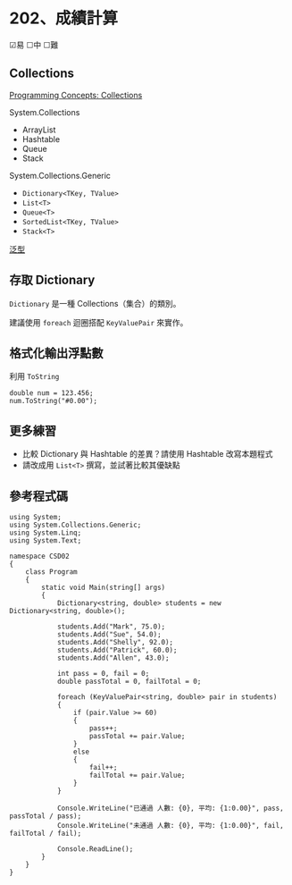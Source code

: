 # 202、成績計算

☑易 ☐中 ☐難

## Collections

[Programming Concepts: Collections](https://msdn.microsoft.com/en-us/library/ybcx56wz.aspx?f=255&MSPPError=-2147217396)

System.Collections

* ArrayList
* Hashtable
* Queue
* Stack

System.Collections.Generic

* `Dictionary<TKey, TValue>`
* `List<T>`
* `Queue<T>`
* `SortedList<TKey, TValue>`
* `Stack<T>`

[泛型](https://msdn.microsoft.com/zh-tw/library/512aeb7t.aspx)

## 存取 Dictionary

`Dictionary` 是一種 Collections（集合）的類別。

建議使用 `foreach` 迴圈搭配 `KeyValuePair` 來實作。

## 格式化輸出浮點數

利用 `ToString`

```
double num = 123.456;
num.ToString("#0.00");
```

## 更多練習

* 比較 Dictionary 與 Hashtable 的差異？請使用 Hashtable 改寫本題程式
* 請改成用 `List<T>` 撰寫，並試著比較其優缺點

## 參考程式碼

```
using System;
using System.Collections.Generic;
using System.Linq;
using System.Text;

namespace CSD02
{
    class Program
    {
        static void Main(string[] args)
        {
            Dictionary<string, double> students = new Dictionary<string, double>();

            students.Add("Mark", 75.0);
            students.Add("Sue", 54.0);
            students.Add("Shelly", 92.0);
            students.Add("Patrick", 60.0);
            students.Add("Allen", 43.0);

            int pass = 0, fail = 0;
            double passTotal = 0, failTotal = 0;

            foreach (KeyValuePair<string, double> pair in students)
            {
                if (pair.Value >= 60)
                {
                    pass++;
                    passTotal += pair.Value;
                }
                else
                {
                    fail++;
                    failTotal += pair.Value;
                }
            }

            Console.WriteLine("已通過 人數: {0}, 平均: {1:0.00}", pass, passTotal / pass);
            Console.WriteLine("未通過 人數: {0}, 平均: {1:0.00}", fail, failTotal / fail);

            Console.ReadLine();
        }
    }
}
```